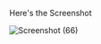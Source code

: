 Here's the Screenshot 

![Screenshot (66)](https://github.com/Abdul-rub/Advanced-Filtering-in-React/assets/70228714/4e752a55-1968-4758-afa5-834afe2048c6)
